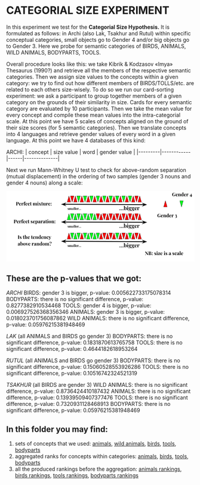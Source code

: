 # CATEGORIAL SIZE EXPERIMENT

In this experiment we test for the __Categorial Size Hypothesis.__ It is formulated as follows: in Archi (also Lak, Tsakhur and Rutul) within specific conceptual categories, small objects go to Gender 4 and/or big objects go to Gender 3. Here we probe for semantic categories of BIRDS, ANIMALS, WILD ANIMALS, BODYPARTS, TOOLS. 

Overall procedure looks like this: we take Kibrik & Kodzasov «Imya» Thesaurus (1990?) and retrieve all the members of the respective semantic categories. Then we assign size values to the concepts within a given category: we try to find out how different members of BIRDS/TOLLS/etc. are related to each others size-wisely.
To do so we run our card-sorting experiment: we ask a participant to group together members of a given category on the grounds of their similarity in size. Cards for every semantic category are evaluated by 10 participants. Then we take the mean value for every concept and compile these mean values into the intra-categorial scale. At this point we have 5 scales of concepts aligned on the ground of their size scores (for 5 semantic categories). Then we translate concepts into 4 languages and retrieve gender values of every word in a given language. At this point we  have 4 databases of this kind:

ARCHI:
| concept | size value | word | gender value |
|---------|------------|------|--------------|

Next we run Mann-Whitney U test to check for above-random separation (mutual displacement) in the ordering of two samples (gender 3 nouns and gender 4 nouns) along a scale:

![](mann_whitney_u.png)

## These are the p-values that we got:

_ARCHI_
BIRDS: gender 3 is bigger, p-value: 0.005622733175078314 
BODYPARTS: there is no significant difference, p-value: 0.8277382910534468 
TOOLS: gender 4 is bigger, p-value: 0.006927526368356346 
ANIMALS: gender 3 is bigger, p-value: 0.018023701756087862 
WILD ANIMALS: there is no significant difference, p-value: 0.05976215381948469

_LAK_ (all ANIMALS and BIRDS go gender 3)
BODYPARTS: there is no significant difference, p-value: 0.1831870613765758 
TOOLS: there is no significant difference, p-value: 0.4644182618953264 

_RUTUL_ (all ANIMALS and BIRDS go gender 3)
BODYPARTS: there is no significant difference, p-value: 0.15060528553926286 
TOOLS: there is no significant difference, p-value: 0.10516742324521319 

_TSAKHUR_ (all BIRDS are gender 3)
WILD ANIMALS: there is no significant difference, p-value: 0.8736424410187432 
ANIMALS: there is no significant difference, p-value: 0.13939509407377476 
TOOLS: there is no significant difference, p-value: 0.7320931128468913 
BODYPARTS: there  is no significant difference, p-value: 0.05976215381948469

## In this folder you may find:

1. sets of concepts that we used: [animals](https://duckduckgo.com), [wild animals](https://duckduckgo.com), [birds](https://duckduckgo.com), [tools](https://duckduckgo.com), [bodyparts](https://duckduckgo.com)
2. aggregated ranks for concepts within categories: [animals](), [birds](), [tools](), [bodyparts]()
3. all the produced rankings before the aggregation: [animals rankings](), [birds rankings](), [tools rankings](), [bodyparts rankings]()
